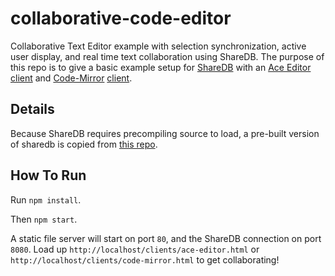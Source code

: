 # collaborative-code-editor

Collaborative Text Editor example with selection synchronization, active user display, and real time text collaboration using ShareDB. The purpose of this repo is to give a basic example setup for [ShareDB](https://github.com/share/sharedb) with an [Ace Editor](https://github.com/ajaxorg/ace) [client](/clients/ace-editor.html) and [Code-Mirror](https://codemirror.net/) [client](/clients/code-mirror.html).

## Details

Because ShareDB requires precompiling source to load, a pre-built version of sharedb is copied from [this repo](https://github.com/gkjohnson/sharedb-builds).

## How To Run

Run `npm install`.

Then `npm start`.

A static file server will start on port `80`, and the ShareDB connection on port `8080`. Load up `http://localhost/clients/ace-editor.html` or `http://localhost/clients/code-mirror.html` to get collaborating!
